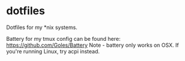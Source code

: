 dotfiles
========

Dotfiles for my *nix systems.

Battery for my tmux config can be found here: https://github.com/Goles/Battery
Note - battery only works on OSX. If you're running Linux, try acpi instead.
